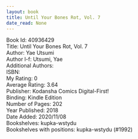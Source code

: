 ```yaml
---
layout: book
title: Until Your Bones Rot, Vol. 7
date_read: None
---
```


Book Id: 40936429<br />
Title: Until Your Bones Rot, Vol. 7<br />
Author: Yae Utsumi<br />
Author l-f: Utsumi, Yae<br />
Additional Authors: <br />
ISBN: <br />
My Rating: 0<br />
Average Rating: 3.64<br />
Publisher: Kodansha Comics Digital-First!<br />
Binding: Kindle Edition<br />
Number of Pages: 202<br />
Year Published: 2018<br />
Date Added: 2020/11/08<br />
Bookshelves: kupka-wstydu<br />
Bookshelves with positions: kupka-wstydu (#1992)<br />

